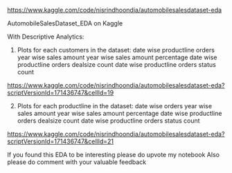 https://www.kaggle.com/code/nisrindhoondia/automobilesalesdataset-eda

AutomobileSalesDataset_EDA on Kaggle

With Descriptive Analytics:
1)	Plots for each customers in the dataset:
date wise productline orders
year wise sales amount
year wise sales amount percentage
date wise productline orders dealsize count
date wise productline orders status count

https://www.kaggle.com/code/nisrindhoondia/automobilesalesdataset-eda?scriptVersionId=171436747&cellId=19

2)	Plots for each productline in the dataset:
date wise orders
year wise sales amount
year wise sales amount percentage
date wise productline orders dealsize count
date wise productline orders status count

https://www.kaggle.com/code/nisrindhoondia/automobilesalesdataset-eda?scriptVersionId=171436747&cellId=21


If you found this EDA to be interesting please do upvote my notebook
Also please do comment with your valuable feedback


